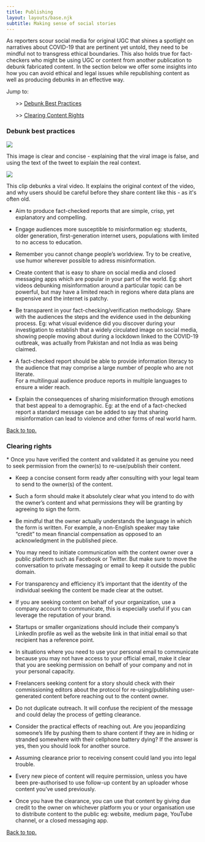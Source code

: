 ```yaml
---
title: Publishing
layout: layouts/base.njk
subtitle: Making sense of social stories
---
```


As reporters scour social media for original UGC that shines a spotlight on narratives about COVID-19 that are pertinent yet untold, they need to be mindful not to transgress ethical boundaries. This also holds true for fact-checkers who might be using UGC or content from another publication to debunk fabricated content. In the section below we offer some insights into how you can avoid ethical and legal issues while republishing content as well as producing debunks in an effective way.     

<div class="quicknav" id="nav">
	Jump to:<br>
<ul>>> <a href="#debunk">Debunk Best Practices</a></ul>
<ul>>> <a href="#clearing">Clearing Content Rights</a></ul>
</div>

<h3 id="debunk">Debunk best practices</h3>

<div class="example">
<a href="https://twitter.com/VerificadoMX/status/1013186713735319558" target="_"><img src="/images/production1.png" class="center, responsive"></a>

This image is clear and concise - explaining that the viral image is false, and using the text of the tweet to explain the real context.

<a href="https://twitter.com/VerificadoMX/status/1013587673900974080" target="_"><img src="/images/production2.png" class="center, responsive"></a>

This clip debunks a viral video. It explains the original context of the video, and why users should be careful before they share content like this - as it's often old.

</div>

* Aim to produce fact-checked reports that are simple, crisp, yet explanatory and compelling. 

* Engage audiences more susceptible to misinformation eg: students, older generation, first-generation internet users, populations with limited to no access to education.  

* Remember you cannot change people’s worldview. Try to be creative, use humor wherever possible to adress misinformation.    

* Create content that is easy to share on social media and closed messaging apps which are popular in your part of the world. Eg: short videos debunking misinformation around a particular topic can be powerful, but may have a limited reach in regions where data plans are expensive and the internet is patchy.      

* Be transparent in your fact-checking/verification methodology. Share with the audiences the steps and the evidence used in the debunking process. Eg: what visual evidence did you discover during your investigation to establish that a widely circulated image on social media, showing people moving about during a lockdown linked to the COVID-19 outbreak, was actually from Pakistan and not India as was being claimed.

* A fact-checked report should be able to provide information literacy to the audience that may comprise a large number of people who are not literate.     
For a multilingual audience produce reports in multiple languages to ensure a wider reach. 

* Explain the consequences of sharing misinformation through emotions that best appeal to a demographic. Eg: at the end of a fact-checked report a standard message can be added to say that sharing misinformation can lead to violence and other forms of real world harm.    

<div class="quicknav">
<a href="#top">Back to top.</a>
</div>
 
<h3 id="clearing">Clearing rights</h3>
* Once you have verified the content and validated it as genuine you need to seek permission from the owner(s) to re-use/publish their content.

* Keep a concise consent form ready after consulting with your legal team to send to the owner(s) of the content. 

* Such a form should make it absolutely clear what you intend to do with the owner’s content and what permissions they will be granting by agreeing to sign the form. 

* Be mindful that the owner actually understands the language in which the form is written. For example, a non-English speaker may take “credit” to mean financial compensation as opposed to an acknowledgment in the published piece.        
* You may need to initiate communication with the content owner over a public platform such as Facebook or Twitter. But make sure to move the conversation to private messaging or email to keep it outside the public domain.    

* For transparency and efficiency it’s important that the identity of the individual seeking the content be made clear at the outset. 

* If you are seeking content on behalf of your organization, use a company account to communicate, this is especially useful if you can leverage the reputation of your brand. 

* Startups or smaller organizations should include their company’s LinkedIn profile as well as the website link in that initial email so that recipient has a reference point.     

* In situations where you need to use your personal email to communicate because you may not have access to your official email, make it clear that you are seeking permission on behalf of your company and not in your personal capacity. 

* Freelancers seeking content for a story should check with their commissioning  editors about the protocol for re-using/publishing user-generated content before reaching out to the content owner.   

* Do not duplicate outreach. It will confuse the recipient of the message and could delay the process of getting clearance.  

* Consider the practical effects of reaching out. Are you jeopardizing someone’s life by pushing them to share content if they are in hiding or stranded somewhere with their cellphone battery dying? If the answer is yes, then you should look for another source. 

* Assuming clearance prior to receiving consent could land you into legal trouble. 

* Every new piece of content will require permission, unless you have been pre-authorised to use follow-up content by an uploader whose content you’ve used previously. 

* Once you have the clearance, you can use that content by giving due credit to the owner on whichever platform you or your organisation use to distribute content to the public eg: website, medium page, YouTube channel, or a closed messaging app.

<div class="quicknav">
<a href="#top">Back to top.</a>
</div>